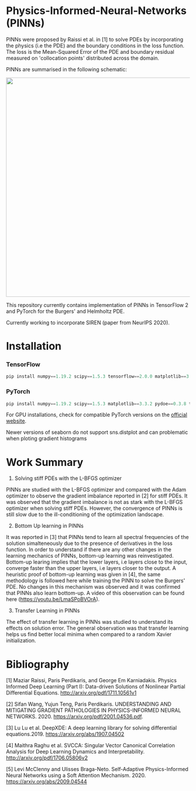 # Physics-Informed-Neural-Networks (PINNs)

PINNs were proposed by Raissi et al. in [1] to solve PDEs by incorporating the physics (i.e the PDE) and the boundary conditions in the loss function. The loss is the Mean-Squared Error of the PDE and boundary residual measured on 'collocation points' distributed across the domain. 

PINNs are summarised in the following schematic:

<p align="center">
<img src="https://github.com/omniscientoctopus/Physics-Informed-Neural-Networks/blob/main/Images/PINN_schematic.png" width="600">
</p>

This repository currently contains implementation of PINNs in TensorFlow 2 and PyTorch for the Burgers' and Helmholtz PDE.

Currently working to incorporate SIREN (paper from NeurIPS 2020).

# Installation

### TensorFlow 

```javascript
pip install numpy==1.19.2 scipy==1.5.3 tensorflow==2.0.0 matplotlib==3.3.2 pydoe==0.3.8 seaborn==0.9.0
```

### PyTorch 

```javascript
pip install numpy==1.19.2 scipy==1.5.3 matplotlib==3.3.2 pydoe==0.3.8 torch==1.7.1+cu92 torchvision==0.8.2+cu92 torchaudio==0.7.2 -f https://download.pytorch.org/whl/torch_stable.html
```
For GPU installations, check for compatible PyTorch versions on the [official website](https://pytorch.org/get-started/locally/).   

Newer versions of seaborn do not support sns.distplot and can problematic when ploting gradient histograms

# Work Summary

1. Solving stiff PDEs with the L-BFGS optimizer

PINNs are studied with the L-BFGS optimizer and compared with the Adam optimizer to observe the gradient imbalance reported in [2]  for stiff PDEs. It was observed that the gradient imbalance is not as stark with the L-BFGS optimizer when solving stiff PDEs. However, the convergence of PINNs is still slow due to the ill-conditioning of the optimization landscape. 

2. Bottom Up learning in PINNs

It was reported in [3] that PINNs tend to learn all spectral frequencies of the solution simalteneously due to the presence of derivatives in the loss function. In order to understand if there are any other changes in the learning mechanics of PINNs, bottom-up learning was reinvestigated. Bottom-up learing implies that the lower layers, i.e layers close to the input, converge faster than the upper layers, i.e layers closer to the output. A heuristic proof of bottom-up learning was given in [4], the same methodology is followed here while training the PINN to solve the Burgers' PDE.  No changes in this mechanism was observed and it was confirmed that PINNs also learn bottom-up. A video of this observation can be found here (https://youtu.be/LmaSPoBVOrA). 

3. Transfer Learning in PINNs

The effect of transfer learning in PINNs was studied to understand its effects on solution error. The general observation was that transfer learning helps us find better local minima when compared to a random Xavier initialization. 

# Bibliography

[1] Maziar Raissi, Paris Perdikaris, and George Em Karniadakis. Physics Informed Deep Learning (Part I): Data-driven Solutions of Nonlinear Partial Differential Equations. http://arxiv.org/pdf/1711.10561v1

[2] Sifan Wang, Yujun Teng, Paris Perdikaris. UNDERSTANDING AND MITIGATING GRADIENT PATHOLOGIES IN PHYSICS-INFORMED NEURAL NETWORKS. 2020. https://arxiv.org/pdf/2001.04536.pdf.

[3] Lu Lu et al. DeepXDE: A deep learning library for solving differential equations.2019. https://arxiv.org/abs/1907.04502

[4] Maithra Raghu et al. SVCCA: Singular Vector Canonical Correlation Analysis for Deep Learning Dynamics and Interpretability. http://arxiv.org/pdf/1706.05806v2

[5] Levi McClenny and Ulisses Braga-Neto. Self-Adaptive Physics-Informed Neural Networks using a Soft Attention Mechanism. 2020. https://arxiv.org/abs/2009.04544
